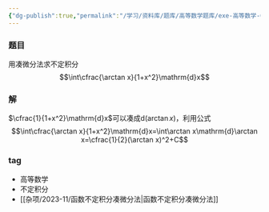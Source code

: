 ```yaml
---
{"dg-publish":true,"permalink":"/学习/资料库/题库/高等数学题库/exe-高等数学-00000003/","dgPassFrontmatter":true}
---
```


### 题目
用凑微分法求不定积分
$$\int\cfrac{\arctan x}{1+x^2}\mathrm{d}x$$
### 解
$\cfrac{1}{1+x^2}\mathrm{d}x$可以凑成$\mathrm{d}(\arctan x)$，利用公式
$$\int\cfrac{\arctan x}{1+x^2}\mathrm{d}x=\int\arctan x\mathrm{d}\arctan x=\cfrac{1}{2}(\arctan x)^2+C$$
### tag
- 高等数学
- 不定积分
- [[杂项/2023-11/函数不定积分凑微分法\|函数不定积分凑微分法]]